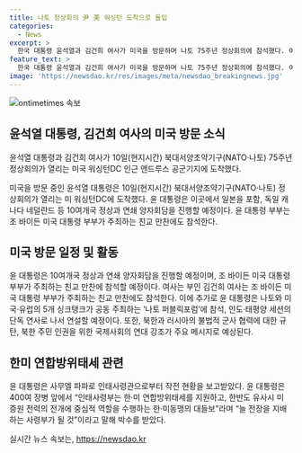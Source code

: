 ```yaml
---
title: 나토 정상회의 尹 美 워싱턴 도착으로 돌입
categories:
  - News
excerpt: >
  한국 대통령 윤석열과 김건희 여사가 미국을 방문하며 나토 75주년 정상회의에 참석했다. 여사는 바이든 부부가 주최한 친교 만찬에 참석하고, 대통령은 주요국 정상과 양자회담을 할 예정이다. 또한 윤 대통령은 나토 퍼블릭포럼에 참석하여 북한과 러시아의 군사 협력을 규탄하고, 북한 주민 인권을 강조할 것으로 예상된다. 이전에는 하와이에 있는 인도·태평양사령부를 방문하여 한·미 연합방위태세를 점검했다.
feature_text: >
  한국 대통령 윤석열과 김건희 여사가 미국을 방문하며 나토 75주년 정상회의에 참석했다. 여사는 바이든 부부가 주최한 친교 만찬에 참석하고, 대통령은 주요국 정상과 양자회담을 할 예정이다. 또한 윤 대통령은 나토 퍼블릭포럼에 참석하여 북한과 러시아의 군사 협력을 규탄하고, 북한 주민 인권을 강조할 것으로 예상된다. 이전에는 하와이에 있는 인도·태평양사령부를 방문하여 한·미 연합방위태세를 점검했다.
image: 'https://newsdao.kr/res/images/meta/newsdao_breakingnews.jpg'
---
```


<p><img src="https://newsdao.kr/res/images/meta/newsdao_breakingnews.jpg" alt="ontimetimes 속보" /></p>

<h2 data-ke-size="size26">윤석열 대통령, 김건희 여사의 미국 방문 소식</h2>

<p data-ke-size="size16">윤석열 대통령과 김건희 여사가 10일(현지시간) 북대서양조약기구(NATO·나토) 75주년 정상회의가 열리는 미국 워싱턴DC 인근 앤드루스 공군기지에 도착했다.</p>

<p data-ke-size="size16">미국을 방문 중인 윤석열 대통령은 10일(현지시간) 북대서양조약기구(NATO·나토) 정상회의가 열리는 미 워싱턴DC에 도착했다. 윤 대통령은 이곳에서 일본을 포함, 독일 캐나다 네덜란드 등 10여개국 정상과 연쇄 양자회담을 진행할 예정이다. 윤 대통령 부부는 조 바이든 미국 대통령 부부가 주최하는 친교 만찬에도 참석한다.</p>

<h2 data-ke-size="size26">미국 방문 일정 및 활동</h2>

<p data-ke-size="size16">윤 대통령은 10여개국 정상과 연쇄 양자회담을 진행할 예정이며, 조 바이든 미국 대통령 부부가 주최하는 친교 만찬에 참석할 예정이다. 여사는 부인 김건희 여사는 조 바이든 미국 대통령 부부가 주최하는 친교 만찬에도 참석한다. 이에 추가로 윤 대통령은 나토와 미국·유럽의 5개 싱크탱크가 공동 주최하는 ‘나토 퍼블릭포럼’에 참석, 인도·태평양 세션의 단독 연사로 나서 연설할 예정이다. 또한, 북한과 러시아의 불법적 군사 협력에 대한 규탄, 북한 주민 인권을 위한 국제사회의 연대 강조가 주요 메시지로 예상된다.</p>

<h2 data-ke-size="size26">한미 연합방위태세 관련</h2>

<p data-ke-size="size16">윤 대통령은 사무엘 파파로 인태사령관으로부터 작전 현황을 보고받았다. 윤 대통령은 400여 장병 앞에서 “인태사령부는 한·미 연합방위태세를 지원하고, 한반도 유사시 미 증원 전력의 전개에 중심적 역할을 수행하는 한·미동맹의 대들보”라며 “늘 전장을 지배하는 사령부가 될 것”이라고 말해 박수를 받았다.</p>
실시간 뉴스 속보는, <a href="https://newsdao.kr" rel="dofollow">https://newsdao.kr</a>



